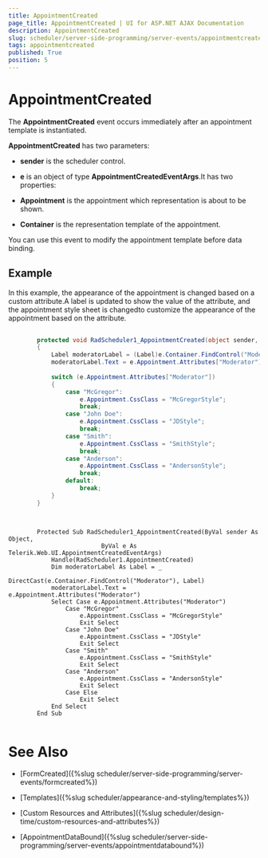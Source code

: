 ```yaml
---
title: AppointmentCreated
page_title: AppointmentCreated | UI for ASP.NET AJAX Documentation
description: AppointmentCreated
slug: scheduler/server-side-programming/server-events/appointmentcreated
tags: appointmentcreated
published: True
position: 5
---
```


# AppointmentCreated



The __AppointmentCreated__ event occurs immediately after an appointment template is instantiated.

__AppointmentCreated__ has two parameters:

* __sender__ is the scheduler control.

* __e__ is an object of type __AppointmentCreatedEventArgs__.It has two properties:

* __Appointment__ is the appointment which representation is about to be shown.

* __Container__ is the representation template of the appointment.

You can use this event to modify the appointment template before data binding.

## Example

In this example, the appearance of the appointment is changed based on a custom attribute.A label is updated to show the value of the attribute, and the appointment style sheet is changedto customize the appearance of the appointment based on the attribute.





````C#
	
	    protected void RadScheduler1_AppointmentCreated(object sender, Telerik.Web.UI.AppointmentCreatedEventArgs e)
	    {
	        Label moderatorLabel = (Label)e.Container.FindControl("Moderator");
	        moderatorLabel.Text = e.Appointment.Attributes["Moderator"];
	
	        switch (e.Appointment.Attributes["Moderator"])
	        {
	            case "McGregor":
	                e.Appointment.CssClass = "McGregorStyle";
	                break;
	            case "John Doe":
	                e.Appointment.CssClass = "JDStyle";
	                break;
	            case "Smith":
	                e.Appointment.CssClass = "SmithStyle";
	                break;
	            case "Anderson":
	                e.Appointment.CssClass = "AndersonStyle";
	                break;
	            default:
	                break;
	        }
	    } 
	
````
````VB.NET
	     
	    Protected Sub RadScheduler1_AppointmentCreated(ByVal sender As Object,
	                      ByVal e As Telerik.Web.UI.AppointmentCreatedEventArgs)
	        Handle(RadScheduler1.AppointmentCreated)
	        Dim moderatorLabel As Label = _
	                         DirectCast(e.Container.FindControl("Moderator"), Label)
	        moderatorLabel.Text = e.Appointment.Attributes("Moderator")
	        Select Case e.Appointment.Attributes("Moderator")
	            Case "McGregor"
	                e.Appointment.CssClass = "McGregorStyle"
	                Exit Select
	            Case "John Doe"
	                e.Appointment.CssClass = "JDStyle"
	                Exit Select
	            Case "Smith"
	                e.Appointment.CssClass = "SmithStyle"
	                Exit Select
	            Case "Anderson"
	                e.Appointment.CssClass = "AndersonStyle"
	                Exit Select
	            Case Else
	                Exit Select
	        End Select
	    End Sub
	
````


# See Also

 * [FormCreated]({%slug scheduler/server-side-programming/server-events/formcreated%})

 * [Templates]({%slug scheduler/appearance-and-styling/templates%})

 * [Custom Resources and Attributes]({%slug scheduler/design-time/custom-resources-and-attributes%})

 * [AppointmentDataBound]({%slug scheduler/server-side-programming/server-events/appointmentdatabound%})
